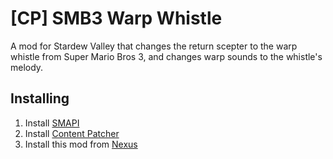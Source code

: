 # [CP] SMB3 Warp Whistle

A mod for Stardew Valley that changes the return scepter to the warp whistle from Super Mario Bros 3, and changes warp sounds to the whistle's melody.

## Installing

1. Install [SMAPI](https://smapi.io)
2. Install [Content Patcher](https://www.nexusmods.com/stardewvalley/mods/1915)
3. Install this mod from [Nexus](https://www.nexusmods.com/stardewvalley/mods/23134)